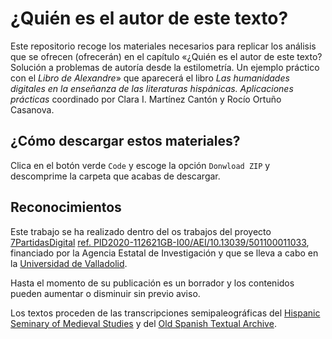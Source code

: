 # ¿Quién es el autor de este texto?


Este repositorio recoge los materiales necesarios para replicar los análisis que se ofrecen (ofrecerán) en el capítulo «¿Quién es el autor de este texto? Solución a problemas de autoría desde la estilometría. Un ejemplo práctico con el _Libro de Alexandre_» que aparecerá el libro _Las humanidades digitales en la enseñanza de las literaturas hispánicas. Aplicaciones prácticas_ coordinado por Clara I. Martínez Cantón y Rocío Ortuño Casanova.

## ¿Cómo descargar estos materiales?
Clica en el botón verde `Code` y escoge la opción `Donwload ZIP` y descomprime la carpeta que acabas de descargar.

## Reconocimientos
Este trabajo se ha realizado dentro del os trabajos del proyecto [7PartidasDigital](https://7partidas.hypotheses.org/) [ref. PID2020-112621GB-I00/AEI/10.13039/501100011033](PID2020-112621GB-I00/AEI/10.13039/501100011033), financiado por la Agencia Estatal de Investigación y que se lleva a cabo en la [Universidad de Valladolid](https://www.uva.es/export/sites/uva/).

Hasta el momento de su publicación es un borrador y los contenidos pueden aumentar o disminuir sin previo aviso.

Los textos proceden de las transcripciones semipaleográficas del [Hispanic Seminary of Medieval Studies](http://www.hispanicseminary.org/textconc-en.htm) y del [Old Spanish Textual Archive](http://osta.oldspanishtextualarchive.org/).



